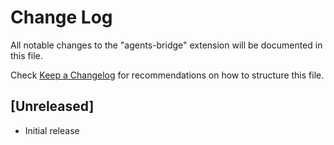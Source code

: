 # Change Log

All notable changes to the "agents-bridge" extension will be documented in this file.

Check [Keep a Changelog](http://keepachangelog.com/) for recommendations on how to structure this file.

## [Unreleased]

- Initial release
